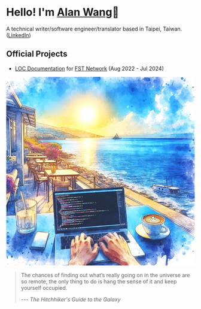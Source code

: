 # Hello! I'm [Alan Wang](https://alankrantas.github.io/)👋

A technical writer/software engineer/translator based in Taipei, Taiwan. ([LinkedIn](https://www.linkedin.com/in/alankrantas/))

## Official Projects

- [LOC Documentation](https://loc-documentation.vercel.app/) for [FST Network](https://www.fst.network/) (Aug 2022 - Jul 2024)

![profile](profile.jpg)

> The chances of finding out what’s really going on in the universe are so remote, the only thing to do is hang the sense of it and keep yourself occupied.
> 
> --- _The Hitchhiker's Guide to the Galaxy_
